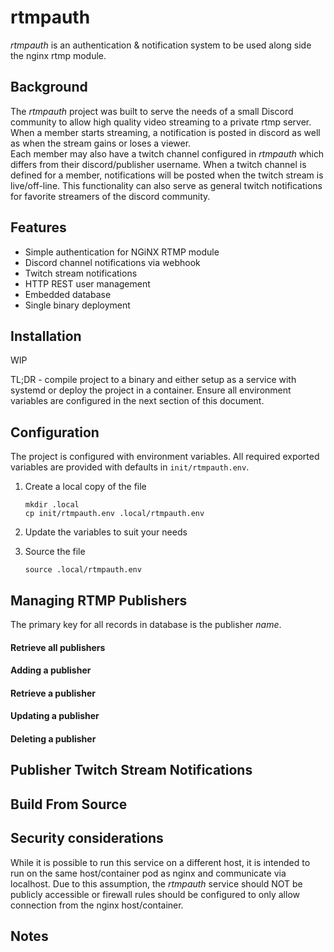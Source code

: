 rtmpauth
========
_rtmpauth_ is an authentication & notification system to be used along side the nginx rtmp module.

## Background
The _rtmpauth_ project was built to serve the needs of a small Discord community to allow high quality video streaming to a private rtmp server. When a member starts streaming, a notification is posted in discord as well as when the stream gains or loses a viewer.  
Each member may also have a twitch channel configured in _rtmpauth_ which differs from their discord/publisher username. When a twitch channel is defined for a member, notifications will be posted when the twitch stream is live/off-line. This functionality can also serve as general twitch notifications for favorite streamers of the discord community.

## Features
- Simple authentication for NGiNX RTMP module
- Discord channel notifications via webhook
- Twitch stream notifications
- HTTP REST user management
- Embedded database
- Single binary deployment

## Installation
WIP

TL;DR - compile project to a binary and either setup as a service with systemd or deploy the project in a container. Ensure all environment variables are configured in the next section of this document.

## Configuration
The project is configured with environment variables. All required exported variables are provided with defaults in `init/rtmpauth.env`.

1. Create a local copy of the file
    ```
    mkdir .local
    cp init/rtmpauth.env .local/rtmpauth.env
    ```
2. Update the variables to suit your needs

3. Source the file
    ```
    source .local/rtmpauth.env
    ```

## Managing RTMP Publishers
The primary key for all records in database is the publisher _name_.

#### Retrieve all publishers

#### Adding a publisher

#### Retrieve a publisher

#### Updating a publisher

#### Deleting a publisher

## Publisher Twitch Stream Notifications

## Build From Source

## Security considerations
While it is possible to run this service on a different host, it is intended to run on the same host/container pod as nginx and communicate via localhost. Due to this assumption, the _rtmpauth_ service should NOT be publicly accessible or firewall rules should be configured to only allow connection from the nginx host/container.

## Notes

